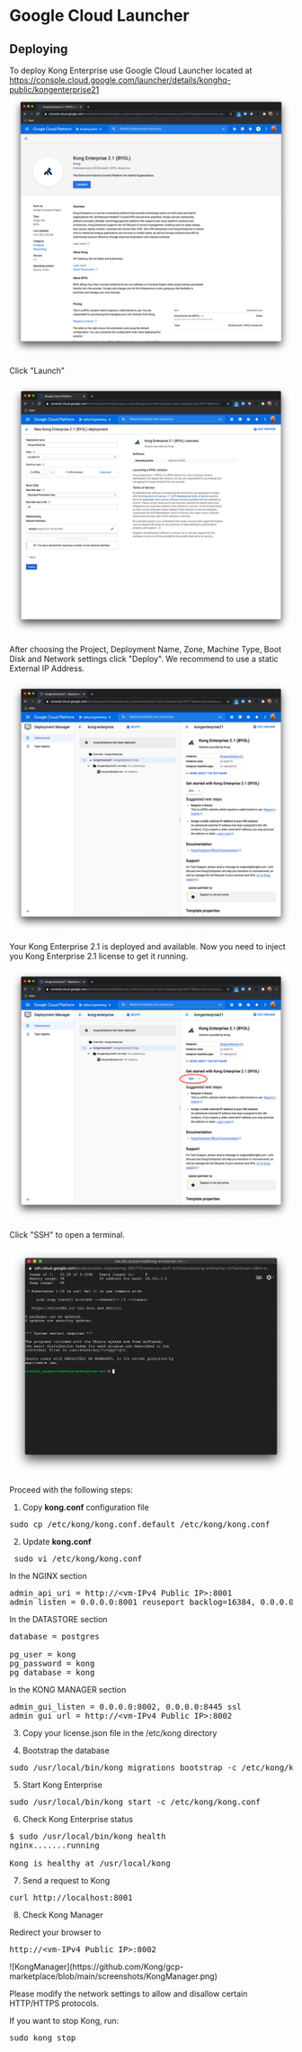 # Google Cloud Launcher

## Deploying

To deploy Kong Enterprise use Google Cloud Launcher located at https://console.cloud.google.com/launcher/details/konghq-public/kongenterprise21
![GoogleCloudLauncher](https://github.com/Kong/gcp-marketplace/blob/main/screenshots/GoogleCloudLauncher.png)

Click "Launch"

![KongDeployment](https://github.com/Kong/gcp-marketplace/blob/main/screenshots/KongDeployment.png)

After choosing the Project, Deployment Name, Zone, Machine Type, Boot Disk and Network settings click "Deploy". We recommend to use a static External IP Address.

![KongDeployment2](https://github.com/Kong/gcp-marketplace/blob/main/screenshots/KongDeployment2.png)

Your Kong Enterprise 2.1 is deployed and available. Now you need to inject you Kong Enterprise 2.1 license to get it running.

![SSH](https://github.com/Kong/gcp-marketplace/blob/main/screenshots/SSH.png)

 Click "SSH" to open a terminal.

![Terminal](https://github.com/Kong/gcp-marketplace/blob/main/screenshots/Terminal.png)


Proceed with the following steps:

1. Copy <b>kong.conf</b> configuration file
<pre>
sudo cp /etc/kong/kong.conf.default /etc/kong/kong.conf
</pre>


2. Update <b>kong.conf</b>
 
 <pre>
 sudo vi /etc/kong/kong.conf
</pre>

In the NGINX section
<pre>
admin_api_uri = http://&lt;vm-IPv4 Public IP&gt;:8001
admin_listen = 0.0.0.0:8001 reuseport backlog=16384, 0.0.0.0:8444 http2 ssl reuseport backlog=16384
</pre>

In the DATASTORE section
<pre>
database = postgres

pg_user = kong
pg_password = kong
pg_database = kong
</pre>

In the KONG MANAGER section
<pre>
admin_gui_listen = 0.0.0.0:8002, 0.0.0.0:8445 ssl
admin_gui_url = http://&lt;vm-IPv4 Public IP&gt;:8002
</pre>


3. Copy your license.json file in the /etc/kong directory

4. Bootstrap the database
<pre>
sudo /usr/local/bin/kong migrations bootstrap -c /etc/kong/kong.conf
</pre>

5. Start Kong Enterprise
<pre>
sudo /usr/local/bin/kong start -c /etc/kong/kong.conf
</pre>

6. Check Kong Enterprise status
<pre>
$ sudo /usr/local/bin/kong health
nginx.......running

Kong is healthy at /usr/local/kong
</pre>

7. Send a request to Kong
<pre>
curl http://localhost:8001
</pre>

8. Check Kong Manager
<p>
Redirect your browser to
<pre>
http://&lt;vm-IPv4 Public IP&gt;:8002
</pre>
![KongManager](https://github.com/Kong/gcp-marketplace/blob/main/screenshots/KongManager.png)



Please modify the network settings to allow and disallow certain HTTP/HTTPS protocols.

If you want to stop Kong, run:
<pre>
sudo kong stop
</pre>






